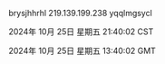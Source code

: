 brysjhhrhl 219.139.199.238 yqqlmgsycl

2024年 10月 25日 星期五 21:40:02 CST

2024年 10月 25日 星期五 13:40:02 GMT
